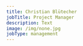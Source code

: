 ```yaml
---
title: Christian Blütecher
jobTitle: Project Manager
description: Text
image: /img/none.jpg
jobType: management
---
```


